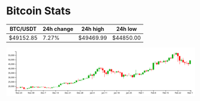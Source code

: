 # Bitcoin Stats

BTC/USDT|24h change|24h high|24h low|
|---|---|---|---|
|$49152.85|7.27%|$49469.99|$44850.00|

<img src="./chart.svg">
